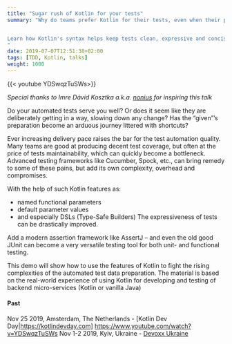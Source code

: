 ```yaml
---
title: "Sugar rush of Kotlin for your tests"
summary: "Why do teams prefer Kotlin for their tests, even when their production code stays in Java? 


Learn how Kotlin's syntax helps keep tests clean, expressive and concise. 
"
date: 2019-07-07T12:51:38+02:00
tags: [TDD, Kotlin, talks]
weight: 1000
---
```


{{< youtube YDSwqzTuSWs>}}

_Special thanks to Imre Dávid Kosztka a.k.a. [nonius](https://github.com/nonius) for inspiring this talk_

Do your automated tests serve you well? Or does it seem like they are deliberately getting in a way, slowing down any change? Has the “given”’s preparation become an arduous journey littered with shortcuts?

Ever increasing delivery pace raises the bar for the test automation quality. Many teams are good at producing decent test coverage, but often at the price of tests maintainability, which can quickly become a bottleneck. Advanced testing frameworks like Cucumber, Spock, etc., can bring remedy to some of these pains, but add its own complexity, overhead and compromises.

With the help of such Kotlin features as:

* named functional parameters
* default parameter values
* and especially DSLs (Type-Safe Builders)
The expressiveness of tests can be drastically improved.

Add a modern assertion framework like AssertJ – and even the old good JUnit can become a very versatile testing tool for both unit- and functional testing.

This demo will show how to use the features of Kotlin to fight the rising complexities of the automated test data preparation. The material is based on the real-world experience of using Kotlin for developing and testing of backend micro-services (Kotlin or vanilla Java)

#### Past

Nov 25 2019, Amsterdam, The Netherlands - [Kotlin Dev Day|https://kotlindevday.com] https://www.youtube.com/watch?v=YDSwqzTuSWs 
Nov 1-2 2019, Kyiv, Ukraine - [Devoxx Ukraine](https://devoxx.com.ua/speaker-details/?id=24206)
